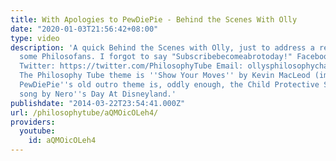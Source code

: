 ```yaml
---
title: With Apologies to PewDiePie - Behind the Scenes With Olly
date: "2020-01-03T21:56:42+08:00"
type: video
description: 'A quick Behind the Scenes with Olly, just to address a request from
  some Philosofans. I forgot to say "Subscribebecomeabrotoday!" Facebook: https://www.facebook.com/PhilosophyTube?ref=hl
  Twitter: https://twitter.com/PhilosophyTube Email: ollysphilosophychannel@gmail.com
  The Philosophy Tube theme is ''Show Your Moves'' by Kevin MacLeod (imcompetech.com)
  PewDiePie''s old outro theme is, oddly enough, the Child Protective Services theme
  song by Nero''s Day At Disneyland.'
publishdate: "2014-03-22T23:54:41.000Z"
url: /philosophytube/aQMOicOLeh4/
providers:
  youtube:
    id: aQMOicOLeh4
---
```

